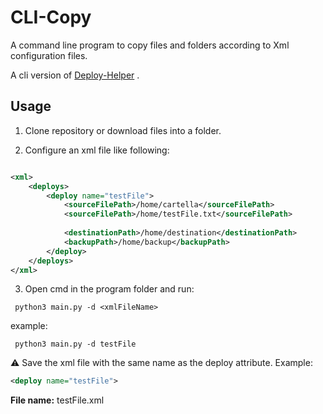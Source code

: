 # CLI-Copy
A command line program to copy files and folders according to Xml configuration files.

A cli version of [Deploy-Helper](https://github.com/albino98/deploy-helper) .

## Usage

1. Clone repository or download files into a folder.


2. Configure an xml file like following:


~~~ xml

<xml>
	<deploys>
		<deploy name="testFile">
			<sourceFilePath>/home/cartella</sourceFilePath>
			<sourceFilePath>/home/testFile.txt</sourceFilePath>
			
			<destinationPath>/home/destination</destinationPath>
			<backupPath>/home/backup</backupPath>
		</deploy>
	</deploys>
</xml>

~~~


3. Open cmd in the program folder and run:

~~~
 python3 main.py -d <xmlFileName>
~~~

   example:

~~~
 python3 main.py -d testFile
~~~
    
  :warning: Save the xml file with the same name as the deploy attribute. Example:
  
  ~~~ xml
  <deploy name="testFile">
   ~~~
   
   **File name:** testFile.xml
    
